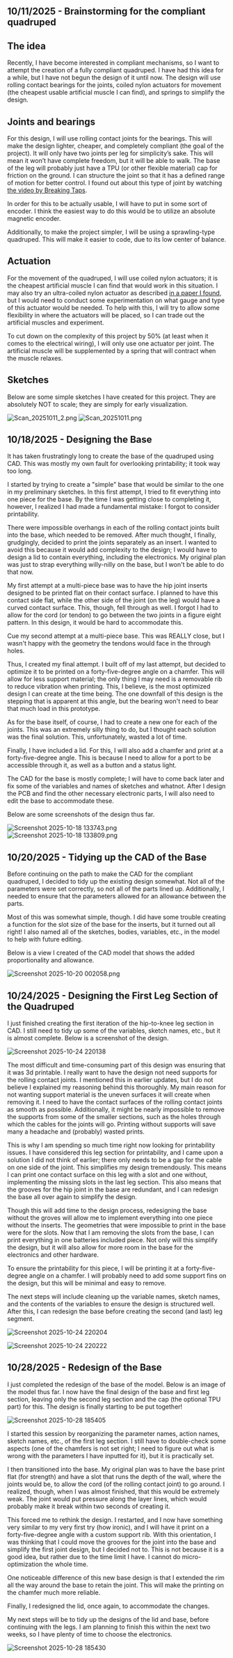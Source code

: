<!--
  ===================    !!READ THIS NOTICE!!   ====================
  DO NOT edit this file manually. Your changes WILL BE OVERWRITTEN!
  This journal is auto generated and updated by Hack Club Blueprint.
  To edit this file, please edit your journal entries on Blueprint.
  ==================================================================
-->

## 10/11/2025 - Brainstorming for the compliant quadruped  

## The idea

Recently, I have become interested in compliant mechanisms, so I want to attempt the creation of a fully compliant quadruped. I have had this idea for a while, but I have not begun the design of it until now. The design will use rolling contact bearings for the joints, coiled nylon actuators for movement (the cheapest usable artificial muscle I can find), and springs to simplify the design.

## Joints and bearings

For this design, I will use rolling contact joints for the bearings. This will make the design lighter, cheaper, and completely compliant (the goal of the project). It will only have two joints per leg for simplicity’s sake. This will mean it won’t have complete freedom, but it will be able to walk. The base of the leg will probably just have a TPU (or other flexible material) cap for friction on the ground. I can structure the joint so that it has a defined range of motion for better control. I found out about this type of joint by watching [the video by Breaking Taps](https://www.youtube.com/watch?v=TQiLLcumqDw).

In order for this to be actually usable, I will have to put in some sort of encoder. I think the easiest way to do this would be to utilize an absolute magnetic encoder.

Additionally, to make the project simpler, I will be using a sprawling-type quadruped. This will make it easier to code, due to its low center of balance.

## Actuation

For the movement of the quadruped, I will use coiled nylon actuators; it is the cheapest artificial muscle I can find that would work in this situation. I may also try an ultra-coiled nylon actuator as described [in a paper I found](https://spj.science.org/doi/10.34133/research.0642), but I would need to conduct some experimentation on what gauge and type of this actuator would be needed. To help with this, I will try to allow some flexibility in where the actuators will be placed, so I can trade out the artificial muscles and experiment.

To cut down on the complexity of this project by 50% (at least when it comes to the electrical wiring), I will only use one actuator per joint. The artificial muscle will be supplemented by a spring that will contract when the muscle relaxes.

## Sketches

Below are some simple sketches I have created for this project. They are absolutely NOT to scale; they are simply for early visualization.

![Scan_20251011_2.png](https://blueprint.hackclub.com/user-attachments/blobs/proxy/eyJfcmFpbHMiOnsiZGF0YSI6MTY2MywicHVyIjoiYmxvYl9pZCJ9fQ==--7f6cce0ac413db2b87f30db390b632a5bbd866f4/Scan_20251011_2.png)
![Scan_20251011.png](https://blueprint.hackclub.com/user-attachments/blobs/proxy/eyJfcmFpbHMiOnsiZGF0YSI6MTY2NCwicHVyIjoiYmxvYl9pZCJ9fQ==--e97a9224f7db02b7b7c77ccb783c9b35643487e7/Scan_20251011.png)

  

## 10/18/2025 - Designing the Base  

It has taken frustratingly long to create the base of the quadruped using CAD. This was mostly my own fault for overlooking printability; it took way too long.

I started by trying to create a "simple" base that would be similar to the one in my preliminary sketches. In this first attempt, I tried to fit everything into one piece for the base. By the time I was getting close to completing it, however, I realized I had made a fundamental mistake: I forgot to consider printability.

There were impossible overhangs in each of the rolling contact joints built into the base, which needed to be removed. After much thought, I finally, grudgingly, decided to print the joints separately as an insert. I wanted to avoid this because it would add complexity to the design; I would have to design a lid to contain everything, including the electronics. My original plan was just to strap everything willy-nilly on the base, but I won't be able to do that now.

My first attempt at a multi-piece base was to have the hip joint inserts designed to be printed flat on their contact surface. I planned to have this contact side flat, while the other side of the joint (on the leg) would have a curved contact surface. This, though, fell through as well. I forgot I had to allow for the cord (or tendon) to go between the two joints in a figure eight pattern. In this design, it would be hard to accommodate this.

Cue my second attempt at a multi-piece base. This was REALLY close, but I wasn't happy with the geometry the tendons would face in the through holes.

Thus, I created my final attempt. I built off of my last attempt, but decided to optimize it to be printed on a forty-five-degree angle on a chamfer. This will allow for less support material; the only thing I may need is a removable rib to reduce vibration when printing. This, I believe, is the most optimized design I can create at the time being. The one downfall of this design is the stepping that is apparent at this angle, but the bearing won't need to bear that much load in this prototype.

As for the base itself, of course, I had to create a new one for each of the joints. This was an extremely silly thing to do, but I thought each solution was the final solution. This, unfortunately, wasted a lot of time.

Finally, I have included a lid. For this, I will also add a chamfer and print at a forty-five-degree angle. This is because I need to allow for a port to be accessible through it, as well as a button and a status light.

The CAD for the base is mostly complete; I will have to come back later and fix some of the variables and names of sketches and whatnot. After I design the PCB and find the other necessary electronic parts, I will also need to edit the base to accommodate these.

Below are some screenshots of the design thus far.

![Screenshot 2025-10-18 133743.png](https://blueprint.hackclub.com/user-attachments/blobs/proxy/eyJfcmFpbHMiOnsiZGF0YSI6MzA2MiwicHVyIjoiYmxvYl9pZCJ9fQ==--8ae24f08ef6208a2a1c57eb1d0383e1b97641c4e/Screenshot%202025-10-18%20133743.png)
![Screenshot 2025-10-18 133809.png](https://blueprint.hackclub.com/user-attachments/blobs/proxy/eyJfcmFpbHMiOnsiZGF0YSI6MzA2MSwicHVyIjoiYmxvYl9pZCJ9fQ==--0ff61f4367b56fce6d1399dffc58a55bf6438b01/Screenshot%202025-10-18%20133809.png)
  

## 10/20/2025 - Tidying up the CAD of the Base  

Before continuing on the path to make the CAD for the compliant quadruped, I decided to tidy up the existing design somewhat. Not all of the parameters were set correctly, so not all of the parts lined up. Additionally, I needed to ensure that the parameters allowed for an allowance between the parts.

Most of this was somewhat simple, though. I did have some trouble creating a function for the slot size of the base for the inserts, but it turned out all right! I also named all of the sketches, bodies, variables, etc., in the model to help with future editing.

Below is a view I created of the CAD model that shows the added proportionality and allowance.

![Screenshot 2025-10-20 002058.png](https://blueprint.hackclub.com/user-attachments/blobs/proxy/eyJfcmFpbHMiOnsiZGF0YSI6MzY4MSwicHVyIjoiYmxvYl9pZCJ9fQ==--0552e291659c27f98fad15c36c8f018c564a70e7/Screenshot%202025-10-20%20002058.png)
  

## 10/24/2025 - Designing the First Leg Section of the Quadruped  

I just finished creating the first iteration of the hip-to-knee leg section in CAD. I still need to tidy up some of the variables, sketch names, etc., but it is almost complete. Below is a screenshot of the design.

![Screenshot 2025-10-24 220138](https://blueprint.hackclub.com/user-attachments/blobs/proxy/eyJfcmFpbHMiOnsiZGF0YSI6NTM1MiwicHVyIjoiYmxvYl9pZCJ9fQ==--ec355f03b8505ae1769eafdc1f410120c9793a12/Screenshot%202025-10-24%20220138.png)

The most difficult and time-consuming part of this design was ensuring that it was 3d printable. I really want to have the design not need supports for the rolling contact joints. I mentioned this in earlier updates, but I do not believe I explained my reasoning behind this thoroughly. My main reason for not wanting support material is the uneven surfaces it will create when removing it. I need to have the contact surfaces of the rolling contact joints as smooth as possible. Additionally, it might be nearly impossible to remove the supports from some of the smaller sections, such as the holes through which the cables for the joints will go. Printing without supports will save many a headache and (probably) wasted prints.

This is why I am spending so much time right now looking for printability issues. I have considered this leg section for printability, and I came upon a solution I did not think of earlier; there only needs to be a gap for the cable on one side of the joint. This simplifies my design tremendously. This means I can print one contact surface on this leg with a slot and one without, implementing the missing slots in the last leg section. This also means that the grooves for the hip joint in the base are redundant, and I can redesign the base all over again to simplify the design.

Though this will add time to the design process, redesigning the base without the groves will allow me to implement everything into one piece without the inserts. The geometries that were impossible to print in the base were for the slots. Now that I am removing the slots from the base, I can print everything in one batteries included piece. Not only will this simplify the design, but it will also allow for more room in the base for the electronics and other hardware.

To ensure the printability for this piece, I will be printing it at a forty-five-degree angle on a chamfer. I will probably need to add some support fins on the design, but this will be minimal and easy to remove.

The next steps will include cleaning up the variable names, sketch names, and the contents of the variables to ensure the design is structured well. After this, I can redesign the base before creating the second (and last) leg segment.

![Screenshot 2025-10-24 220204](https://blueprint.hackclub.com/user-attachments/blobs/proxy/eyJfcmFpbHMiOnsiZGF0YSI6NTM1NCwicHVyIjoiYmxvYl9pZCJ9fQ==--7855f7a2815f6192e756f43b58df660a7fdc90a4/Screenshot%202025-10-24%20220204.png)

![Screenshot 2025-10-24 220222](https://blueprint.hackclub.com/user-attachments/blobs/proxy/eyJfcmFpbHMiOnsiZGF0YSI6NTM1NSwicHVyIjoiYmxvYl9pZCJ9fQ==--daef1314426abbd8ac3d6a3d94b6661f5c6ff2a0/Screenshot%202025-10-24%20220222.png)
  

## 10/28/2025 - Redesign of the Base  

I just completed the redesign of the base of the model. Below is an image of the model thus far. I now have the final design of the base and first leg section, leaving only the second leg section and the cap (the optional TPU part) for this. The design is finally starting to be put together!

![Screenshot 2025-10-28 185405](https://blueprint.hackclub.com/user-attachments/blobs/proxy/eyJfcmFpbHMiOnsiZGF0YSI6NjQwNywicHVyIjoiYmxvYl9pZCJ9fQ==--556203b5d446b6e43e913643b17af6e48e185242/Screenshot%202025-10-28%20185405.png)


I started this session by reorganizing the parameter names, action names, sketch names, etc., of the first leg section. I still have to double-check some aspects (one of the chamfers is not set right; I need to figure out what is wrong with the parameters I have inputted for it), but it is practically set.

I then transitioned into the base. My original plan was to have the base print flat (for strength) and have a slot that runs the depth of the wall, where the joints would be, to allow the cord (of the rolling contact joint) to go around. I realized, though, when I was almost finished, that this would be extremely weak. The joint would put pressure along the layer lines, which would probably make it break within two seconds of creating it.

This forced me to rethink the design. I restarted, and I now have something very similar to my very first try (how ironic), and I will have it print on a forty-five-degree angle with a custom support rib. With this orientation, I was thinking that I could move the grooves for the joint into the base and simplify the first joint design, but I decided not to. This is not because it is a good idea, but rather due to the time limit I have. I cannot do micro-optimization the whole time.

One noticeable difference of this new base design is that I extended the rim all the way around the base to retain the joint. This will make the printing on the chamfer much more reliable.

Finally, I redesigned the lid, once again, to accommodate the changes.

My next steps will be to tidy up the designs of the lid and base, before continuing with the legs. I am planning to finish this within the next two weeks, so I have plenty of time to choose the electronics.

![Screenshot 2025-10-28 185430](https://blueprint.hackclub.com/user-attachments/blobs/proxy/eyJfcmFpbHMiOnsiZGF0YSI6NjQwOCwicHVyIjoiYmxvYl9pZCJ9fQ==--271d3bee6f2b22e1473e5c5d51c0bd6cea936df2/Screenshot%202025-10-28%20185430.png)
  

